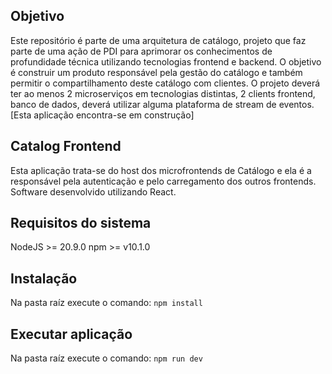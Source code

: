 ## Objetivo

Este repositório é parte de uma arquitetura de catálogo, projeto que faz parte de uma ação de PDI para aprimorar os conhecimentos de profundidade técnica utilizando tecnologias frontend e backend.
O objetivo é construir um produto responsável pela gestão do catálogo e também permitir o compartilhamento deste catálogo com clientes.
O projeto deverá ter ao menos 2 microserviços em tecnologias distintas, 2 clients frontend, banco de dados, deverá utilizar alguma plataforma de stream de eventos. [Esta aplicação encontra-se em construção]

## Catalog Frontend

Esta aplicação trata-se do host dos microfrontends de Catálogo e ela é a responsável pela autenticação e pelo carregamento dos outros frontends. Software desenvolvido utilizando React.

## Requisitos do sistema

NodeJS >= 20.9.0
npm >= v10.1.0

## Instalação

Na pasta raíz execute o comando: `npm install`

## Executar aplicação

Na pasta raíz execute o comando: `npm run dev`
